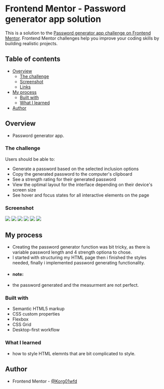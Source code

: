 # Frontend Mentor - Password generator app solution

This is a solution to the [Password generator app challenge on Frontend Mentor](https://www.frontendmentor.io/challenges/password-generator-app-Mr8CLycqjh). Frontend Mentor challenges help you improve your coding skills by building realistic projects.

## Table of contents

- [Overview](#overview)
  - [The challenge](#the-challenge)
  - [Screenshot](#screenshot)
  - [Links](#links)
- [My process](#my-process)
  - [Built with](#built-with)
  - [What I learned](#what-i-learned)
- [Author](#author)

## Overview

- Password generator app.

### The challenge

Users should be able to:

- Generate a password based on the selected inclusion options
- Copy the generated password to the computer's clipboard
- See a strength rating for their generated password
- View the optimal layout for the interface depending on their device's screen size
- See hover and focus states for all interactive elements on the page

### Screenshot

![](./screenshots/desktop-active.png)
![](./screenshots/desktop.png)
![](./screenshots/mobile-active-1.png)
![](./screenshots/mobile-copied.png)
![](./screenshots/mobile-error.png)
![](./screenshots/tablet.png)

## My process

- Creating the password generator function was bit tricky, as there is variable password length and 4 strength optiona
  to chose.
- I started with structuring my HTML page then i finished the styles needed, finally i implemented password generating functionality.
- #### note:
- the password generated and the measurment are not perfect.

### Built with

- Semantic HTML5 markup
- CSS custom properties
- Flexbox
- CSS Grid
- Desktop-first workflow

### What I learned

- how to style HTML elemnts that are bit complicated to style.

## Author

- Frontend Mentor - [@Korg01wfd](https://www.frontendmentor.io/profile/Korg01wfd)
